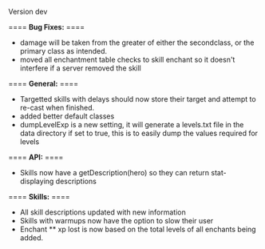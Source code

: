 Version dev

==== **Bug Fixes:** ====

* damage will be taken from the greater of either the secondclass, or the primary class as intended.
* moved all enchantment table checks to skill enchant so it doesn't interfere if a server removed the skill

==== **General:** ====

* Targetted skills with delays should now store their target and attempt to re-cast when finished.
* added better default classes
* dumpLevelExp is a new setting, it will generate a levels.txt file in the data directory if set to true, this is to easily dump the values required for levels

==== **API:** ====

* Skills now have a getDescription(hero) so they can return stat-displaying descriptions

==== **Skills:** ====

* All skill descriptions updated with new information
* Skills with warmups now have the option to slow their user
* Enchant
** xp lost is now based on the total levels of all enchants being added.